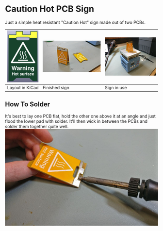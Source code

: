 # Caution Hot PCB Sign
Just a simple heat resistant "Caution Hot" sign made out of two PCBs.

| ![Layout in KiCad](doc/PCB_screenshot.jpg) | ![Finished sign](doc/soldered_sign.jpg) | ![Sign in use](doc/sign_in_use.jpg) |
| ------------------------------------------ | --------------------------------------- | ----------------------------------- |
| Layout in KiCad                            | Finished sign                           | Sign in use                         |

## How To Solder
It's best to lay one PCB flat, hold the other one above it at an angle and just flood the lower pad with solder. It'll then wick in between the PCBs and solder them together quite well.
![How to solder the PCBs](doc/how_to_solder.jpg)